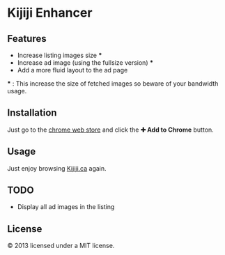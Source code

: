 # Kijiji Enhancer

## Features

- Increase listing images size __*__
- Increase ad image (using the fullsize version) __*__ 
- Add a more fluid layout to the ad page

__*__ : This increase the size of fetched images so beware of your bandwidth usage.

## Installation

Just go to the [chrome web store](https://chrome.google.com/webstore/detail/kijijica-enhancer/milbijkclehoicmkjkaogiobhhpalokf) and click the **✚ Add to Chrome** button.


## Usage

Just enjoy browsing [Kijiji.ca](http://kijiji.ca) again.


## TODO

- Display all ad images in the listing

## License

© 2013 licensed under a MIT license.

